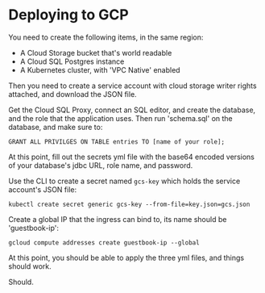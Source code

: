 Deploying to GCP
================

You need to create the following items, in the same region:

- A Cloud Storage bucket that's world readable
- A Cloud SQL Postgres instance
- A Kubernetes cluster, with 'VPC Native' enabled

Then you need to create a service account with cloud storage writer rights
attached, and download the JSON file.

Get the Cloud SQL Proxy, connect an SQL editor, and create the database,
and the role that the application uses. Then run 'schema.sql' on the 
database, and make sure to:

    GRANT ALL PRIVILGES ON TABLE entries TO [name of your role];

At this point, fill out the secrets yml file with the base64 encoded
versions of your database's jdbc URL, role name, and password. 

Use the CLI to create a secret named `gcs-key` which holds the service
account's JSON file:

    kubectl create secret generic gcs-key --from-file=key.json=gcs.json

Create a global IP that the ingress can bind to, its name should be
'guestbook-ip':

    gcloud compute addresses create guestbook-ip --global

At this point, you should be able to apply the three yml files, and 
things should work.

Should.
